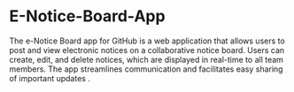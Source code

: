 # E-Notice-Board-App
The e-Notice Board app for GitHub is a web application that allows users to post and view electronic notices on a collaborative notice board. Users can create, edit, and delete notices, which are displayed in real-time to all team members. The app streamlines communication and facilitates easy sharing of important updates .
